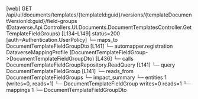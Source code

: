[web] GET /api/ui/documents/templates/{templateId:guid}/versions/{templateDocumentVersionId:guid}/field-groups  (Dataverse.Api.Controllers.UI.Documents.DocumentTemplatesController.GetTemplateFieldGroups)  [L134–L149] status=200 [auth=Authentication.UserPolicy]
  └─ maps_to DocumentTemplateFieldGroupDto [L141]
    └─ automapper.registration DataverseMappingProfile (DocumentTemplateFieldGroup->DocumentTemplateFieldGroupDto) [L436]
  └─ calls DocumentTemplateFieldGroupRepository.ReadQuery [L141]
  └─ query DocumentTemplateFieldGroup [L141]
    └─ reads_from DocumentTemplateFieldGroups
  └─ impact_summary
    └─ entities 1 (writes=0, reads=1)
      └─ DocumentTemplateFieldGroup writes=0 reads=1
    └─ mappings 1
      └─ DocumentTemplateFieldGroupDto

